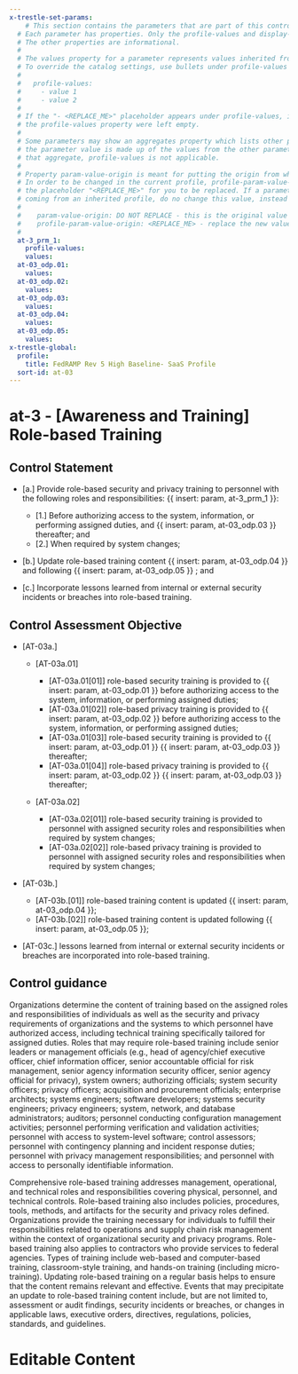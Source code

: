 ```yaml
---
x-trestle-set-params:
    # This section contains the parameters that are part of this control.
  # Each parameter has properties. Only the profile-values and display-name properties are editable.
  # The other properties are informational.
  #
  # The values property for a parameter represents values inherited from the OSCAL catalog.
  # To override the catalog settings, use bullets under profile-values as shown below:
  #
  #   profile-values:
  #     - value 1
  #     - value 2
  #
  # If the "- <REPLACE_ME>" placeholder appears under profile-values, it is the same as if
  # the profile-values property were left empty.
  #
  # Some parameters may show an aggregates property which lists other parameters. This means
  # the parameter value is made up of the values from the other parameters. For parameters
  # that aggregate, profile-values is not applicable.
  #
  # Property param-value-origin is meant for putting the origin from where that parameter comes from.
  # In order to be changed in the current profile, profile-param-value-origin property will be displayed with
  # the placeholder "<REPLACE_ME>" for you to be replaced. If a parameter already has a param-value-origin
  # coming from an inherited profile, do no change this value, instead use profile-param-value-origin as follows:
  #
  #    param-value-origin: DO NOT REPLACE - this is the original value
  #    profile-param-value-origin: <REPLACE_ME> - replace the new value required HERE
  #
  at-3_prm_1:
    profile-values:
    values:
  at-03_odp.01:
    values:
  at-03_odp.02:
    values:
  at-03_odp.03:
    values:
  at-03_odp.04:
    values:
  at-03_odp.05:
    values:
x-trestle-global:
  profile:
    title: FedRAMP Rev 5 High Baseline- SaaS Profile
  sort-id: at-03
---
```


# at-3 - \[Awareness and Training\] Role-based Training

## Control Statement

- \[a.\] Provide role-based security and privacy training to personnel with the following roles and responsibilities: {{ insert: param, at-3_prm_1 }}:

  - \[1.\] Before authorizing access to the system, information, or performing assigned duties, and {{ insert: param, at-03_odp.03 }} thereafter; and
  - \[2.\] When required by system changes;

- \[b.\] Update role-based training content {{ insert: param, at-03_odp.04 }} and following {{ insert: param, at-03_odp.05 }} ; and

- \[c.\] Incorporate lessons learned from internal or external security incidents or breaches into role-based training.

## Control Assessment Objective

- \[AT-03a.\]

  - \[AT-03a.01\]

    - \[AT-03a.01[01]\] role-based security training is provided to {{ insert: param, at-03_odp.01 }} before authorizing access to the system, information, or performing assigned duties;
    - \[AT-03a.01[02]\] role-based privacy training is provided to {{ insert: param, at-03_odp.02 }} before authorizing access to the system, information, or performing assigned duties;
    - \[AT-03a.01[03]\] role-based security training is provided to {{ insert: param, at-03_odp.01 }} {{ insert: param, at-03_odp.03 }} thereafter;
    - \[AT-03a.01[04]\] role-based privacy training is provided to {{ insert: param, at-03_odp.02 }} {{ insert: param, at-03_odp.03 }} thereafter;

  - \[AT-03a.02\]

    - \[AT-03a.02[01]\] role-based security training is provided to personnel with assigned security roles and responsibilities when required by system changes;
    - \[AT-03a.02[02]\] role-based privacy training is provided to personnel with assigned security roles and responsibilities when required by system changes;

- \[AT-03b.\]

  - \[AT-03b.[01]\] role-based training content is updated {{ insert: param, at-03_odp.04 }};
  - \[AT-03b.[02]\] role-based training content is updated following {{ insert: param, at-03_odp.05 }};

- \[AT-03c.\] lessons learned from internal or external security incidents or breaches are incorporated into role-based training.

## Control guidance

Organizations determine the content of training based on the assigned roles and responsibilities of individuals as well as the security and privacy requirements of organizations and the systems to which personnel have authorized access, including technical training specifically tailored for assigned duties. Roles that may require role-based training include senior leaders or management officials (e.g., head of agency/chief executive officer, chief information officer, senior accountable official for risk management, senior agency information security officer, senior agency official for privacy), system owners; authorizing officials; system security officers; privacy officers; acquisition and procurement officials; enterprise architects; systems engineers; software developers; systems security engineers; privacy engineers; system, network, and database administrators; auditors; personnel conducting configuration management activities; personnel performing verification and validation activities; personnel with access to system-level software; control assessors; personnel with contingency planning and incident response duties; personnel with privacy management responsibilities; and personnel with access to personally identifiable information.

Comprehensive role-based training addresses management, operational, and technical roles and responsibilities covering physical, personnel, and technical controls. Role-based training also includes policies, procedures, tools, methods, and artifacts for the security and privacy roles defined. Organizations provide the training necessary for individuals to fulfill their responsibilities related to operations and supply chain risk management within the context of organizational security and privacy programs. Role-based training also applies to contractors who provide services to federal agencies. Types of training include web-based and computer-based training, classroom-style training, and hands-on training (including micro-training). Updating role-based training on a regular basis helps to ensure that the content remains relevant and effective. Events that may precipitate an update to role-based training content include, but are not limited to, assessment or audit findings, security incidents or breaches, or changes in applicable laws, executive orders, directives, regulations, policies, standards, and guidelines.

# Editable Content

<!-- Make additions and edits below -->
<!-- The above represents the contents of the control as received by the profile, prior to additions. -->
<!-- If the profile makes additions to the control, they will appear below. -->
<!-- The above markdown may not be edited but you may edit the content below, and/or introduce new additions to be made by the profile. -->
<!-- If there is a yaml header at the top, parameter values may be edited. Use --set-parameters to incorporate the changes during assembly. -->
<!-- The content here will then replace what is in the profile for this control, after running profile-assemble. -->
<!-- The current profile has no added parts for this control, but you may add new ones here. -->
<!-- Each addition must have a heading either of the form ## Control my_addition_name -->
<!-- or ## Part a. (where the a. refers to one of the control statement labels.) -->
<!-- "## Control" parts are new parts added after the statement part. -->
<!-- "## Part" parts are new parts added into the top-level statement part with that label. -->
<!-- Subparts may be added with nested hash levels of the form ### My Subpart Name -->
<!-- underneath the parent ## Control or ## Part being added -->
<!-- See https://oscal-compass.github.io/compliance-trestle/tutorials/ssp_profile_catalog_authoring/ssp_profile_catalog_authoring for guidance. -->
